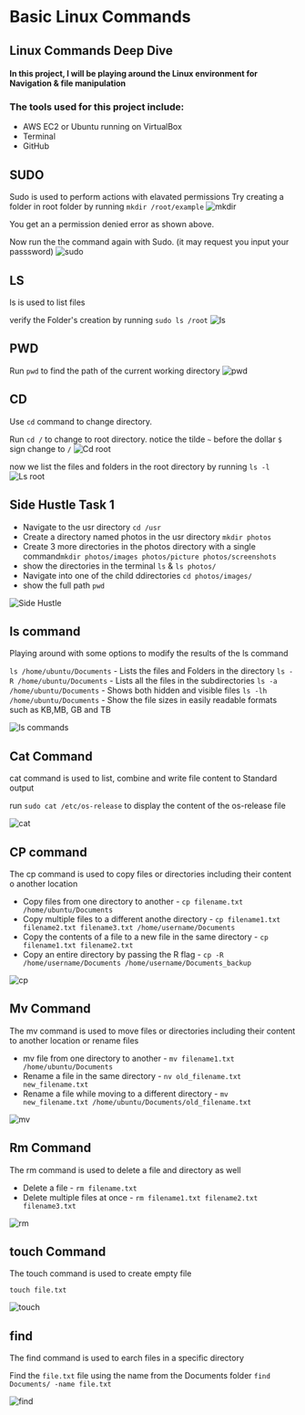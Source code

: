 # Basic Linux Commands

## Linux Commands Deep Dive

#### In this project, I will be playing around the Linux environment for Navigation & file manipulation

### The tools used for this project include:

- AWS EC2 or Ubuntu running on VirtualBox
- Terminal
- GitHub

## SUDO

Sudo is used to perform actions with elavated permissions
Try creating a folder in root folder by running `mkdir /root/example`
![mkdir](./images/01.sudo.png)

You get an a permission denied error as shown above.

Now run the the command again with Sudo. (it may request you input your passsword)
![sudo](./images/02.sudo.png)

## LS

ls is used to list files

verify the Folder's creation by running `sudo ls /root`
![ls](./images/03.ls.png)

## PWD

Run `pwd` to find the path of the current working directory
![pwd](./images/04.pwd.png)

## CD

Use `cd` command to change directory.

Run `cd /` to change to root directory. notice the tilde `~` before the dollar `$` sign change to `/`
![Cd root](./images/05.cd.png)

now we list the files and folders in the root directory by running `ls -l`
![Ls root](./images/06.ls-root.png)

## Side Hustle Task 1

- Navigate to the usr directory `cd /usr`
- Create a directory named photos in the usr directory `mkdir photos`
- Create 3 more directories in the photos directory with a single command`mkdir photos/images photos/picture photos/screenshots`
- show the directories in the terminal `ls` & `ls photos/`
- Navigate into one of the child ddirectories `cd photos/images/`
- show the full path `pwd`

![Side Hustle](./images/07.side-hustle.png)

## ls command

Playing around with some options to modify the results of the ls command

`ls /home/ubuntu/Documents` - Lists the files and Folders in the directory
`ls -R /home/ubuntu/Documents` - Lists all the files in the subdirectories
`ls -a /home/ubuntu/Documents` - Shows both hidden and visible files
`ls -lh /home/ubuntu/Documents` - Show the file sizes in easily readable formats such as KB,MB, GB and TB

![ls commands](./images/08.ls-commands.png)

## Cat Command

cat command is used to list, combine and write file content to Standard output

run `sudo cat /etc/os-release` to display the content of the os-release file

![cat](./images/09.cat.png)

## CP command

The cp command is used to copy files or directories including their content o another location

- Copy files from one directory to another - `cp filename.txt /home/ubuntu/Documents`
- Copy multiple files to a different anothe directory - `cp filename1.txt filename2.txt filename3.txt /home/username/Documents`
- Copy the contents of a file to a new file in the same directory - `cp filename1.txt filename2.txt`
- Copy an entire directory by passing the R flag - `cp -R /home/username/Documents /home/username/Documents_backup`

![cp](./images/10.copy.png)

## Mv Command

The mv command is used to move files or directories including their content to another location or rename files

- mv file from one directory to another - `mv filename1.txt /home/ubuntu/Documents`
- Rename a file in the same directory - `nv old_filename.txt new_filename.txt`
- Rename a file while moving to a different directory - `mv new_filename.txt /home/ubuntu/Documents/old_filename.txt`

![mv](./images/11.mv.png)

## Rm Command

The rm command is used to delete a file and directory as well

- Delete a file - `rm filename.txt`
- Delete multiple files at once - `rm filename1.txt filename2.txt filename3.txt`

![rm](./images/12.remove.png)

## touch Command

The touch command is used to create empty file

`touch file.txt`

![touch](./images/13.touch.png)

## find

The find command is used to earch files in a specific directory

Find the `file.txt` file using the name from the Documents folder `find Documents/ -name file.txt`

![find](./images/14.find.png)

